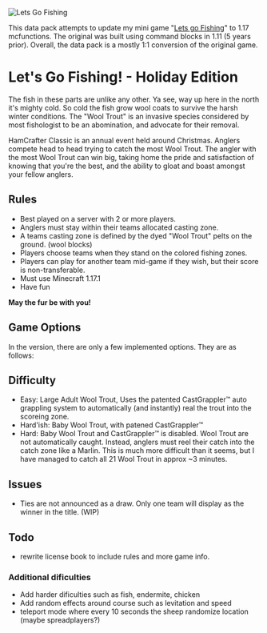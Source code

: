 ![Lets Go Fishing](https://static.planetminecraft.com/files/resource_media/screenshot/1650/hero10721145.jpg)

This data pack attempts to update my mini game "[Lets go Fishing](https://www.planetminecraft.com/project/lets-go-fishing-multiplayer-mini-game/)" to 1.17 mcfunctions. The original was built using command blocks in 1.11 (5 years prior). Overall, the data pack is a mostly 1:1 conversion of the original game.

# Let's Go Fishing! - Holiday Edition

The fish in these parts are unlike any other. Ya see, way up here in the north it's mighty cold. So cold the fish grow wool coats to survive the harsh winter conditions. The "Wool Trout" is an invasive species considered by most fishologist to be an abomination, and advocate for their removal.

HamCrafter Classic is an annual event held around Christmas. Anglers compete head to head trying to catch the most Wool Trout. The angler with the most Wool Trout can win big, taking home the pride and satisfaction of knowing that you're the best, and the ability to gloat and boast amongst your fellow anglers.

## Rules

* Best played on a server with 2 or more players.
* Anglers must stay within their teams allocated casting zone.
* A teams casting zone is defined by the dyed "Wool Trout" pelts on the ground. (wool blocks)
* Players choose teams when they stand on the colored fishing zones.
* Players can play for another team mid-game if they wish, but their score is non-transferable.
* Must use Minecraft 1.17.1
* Have fun

**May the fur be with you!**

## Game Options

In the version, there are only a few implemented options. They are as follows:

## Difficulty

* Easy: Large Adult Wool Trout, Uses the patented CastGrappler™ auto grappling system to automatically (and instantly) real the trout into the scoreing zone.
* Hard'ish: Baby Wool Trout, with patened CastGrappler™
* Hard: Baby Wool Trout and CastGrappler™ is disabled. Wool Trout are not automatically caught. Instead, anglers must reel their catch into the catch zone like a Marlin. This is much more difficult than it seems, but I have managed to catch all 21 Wool Trout in approx ~3 minutes.

## Issues
* Ties are not announced as a draw. Only one team will display as the winner in the title. (WIP)
  
## Todo
* rewrite license book to include rules and more game info.

### Additional dificulties
* Add harder dificulties such as fish, endermite, chicken
* Add random effects around course such as levitation and speed
* teleport mode where every 10 seconds the sheep randomize location (maybe spreadplayers?)
